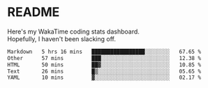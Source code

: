 # README

Here's my WakaTime coding stats dashboard.  
Hopefully, I haven't been slacking off.

<!--START_SECTION:waka-->

```txt
Markdown   5 hrs 16 mins   █████████████████░░░░░░░░   67.65 %
Other      57 mins         ███░░░░░░░░░░░░░░░░░░░░░░   12.38 %
HTML       50 mins         ██▓░░░░░░░░░░░░░░░░░░░░░░   10.85 %
Text       26 mins         █▒░░░░░░░░░░░░░░░░░░░░░░░   05.65 %
YAML       10 mins         ▓░░░░░░░░░░░░░░░░░░░░░░░░   02.17 %
```

<!--END_SECTION:waka-->